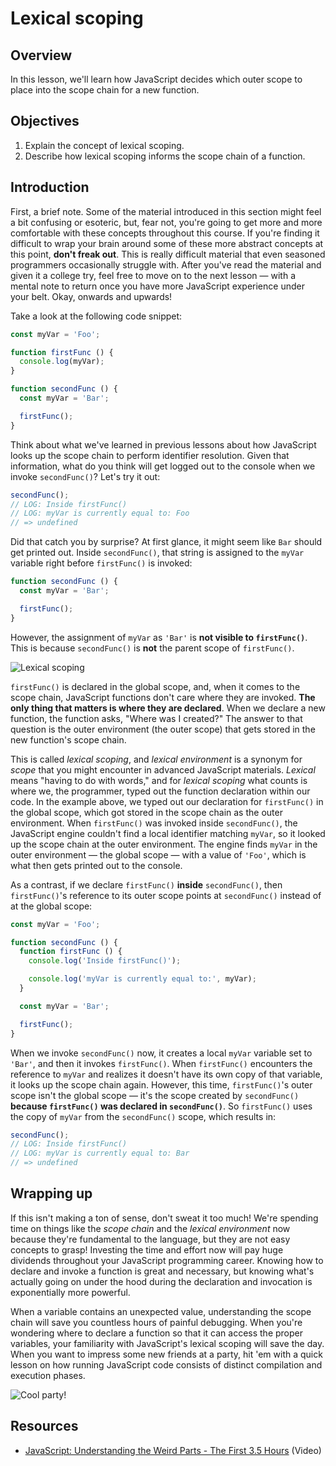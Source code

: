 # Lexical scoping

## Overview
In this lesson, we'll learn how JavaScript decides which outer scope to place into the scope chain for a new function.

## Objectives
1. Explain the concept of lexical scoping.
2. Describe how lexical scoping informs the scope chain of a function.

## Introduction
First, a brief note. Some of the material introduced in this section might feel a bit confusing or esoteric, but, fear not, you're going to get more and more comfortable with these concepts throughout this course. If you're finding it difficult to wrap your brain around some of these more abstract concepts at this point, **don't freak out**. This is really difficult material that even seasoned programmers occasionally struggle with. After you've read the material and given it a college try, feel free to move on to the next lesson — with a mental note to return once you have more JavaScript experience under your belt. Okay, onwards and upwards!

Take a look at the following code snippet:
```js
const myVar = 'Foo';

function firstFunc () {
  console.log(myVar);
}

function secondFunc () {
  const myVar = 'Bar';

  firstFunc();
}
```

Think about what we've learned in previous lessons about how JavaScript looks up the scope chain to perform identifier resolution. Given that information, what do you think will get logged out to the console when we invoke `secondFunc()`? Let's try it out:
```js
secondFunc();
// LOG: Inside firstFunc()
// LOG: myVar is currently equal to: Foo
// => undefined
```

Did that catch you by surprise? At first glance, it might seem like `Bar` should get printed out. Inside `secondFunc()`, that string is assigned to the `myVar` variable right before `firstFunc()` is invoked:
```js
function secondFunc () {
  const myVar = 'Bar';

  firstFunc();
}
```

However, the assignment of `myVar` as `'Bar'` is **not visible to `firstFunc()`**. This is because `secondFunc()` is **not** the parent scope of `firstFunc()`.

![Lexical scoping](https://curriculum-content.s3.amazonaws.com/web-development/js/principles/lexical-scoping-readme/lexical_scoping.png)

`firstFunc()` is declared in the global scope, and, when it comes to the scope chain, JavaScript functions don't care where they are invoked. **The only thing that matters is where they are declared**. When we declare a new function, the function asks, "Where was I created?" The answer to that question is the outer environment (the outer scope) that gets stored in the new function's scope chain.

This is called _lexical scoping_, and _lexical environment_ is a synonym for _scope_ that you might encounter in advanced JavaScript materials. _Lexical_ means "having to do with words," and for _lexical scoping_ what counts is where we, the programmer, typed out the function declaration within our code. In the example above, we typed out our declaration for `firstFunc()` in the global scope, which got stored in the scope chain as the outer environment. When `firstFunc()` was invoked inside `secondFunc()`, the JavaScript engine couldn't find a local identifier matching `myVar`, so it looked up the scope chain at the outer environment. The engine finds `myVar` in the outer environment — the global scope — with a value of `'Foo'`, which is what then gets printed out to the console.

As a contrast, if we declare `firstFunc()` **inside** `secondFunc()`, then `firstFunc()`'s reference to its outer scope points at `secondFunc()` instead of at the global scope:
```js
const myVar = 'Foo';

function secondFunc () {
  function firstFunc () {
    console.log('Inside firstFunc()');

    console.log('myVar is currently equal to:', myVar);
  }

  const myVar = 'Bar';

  firstFunc();
}
```

When we invoke `secondFunc()` now, it creates a local `myVar` variable set to `'Bar'`, and then it invokes `firstFunc()`. When `firstFunc()` encounters the reference to `myVar` and realizes it doesn't have its own copy of that variable, it looks up the scope chain again. However, this time, `firstFunc()`'s outer scope isn't the global scope — it's the scope created by `secondFunc()` **because `firstFunc()` was declared in `secondFunc()`**. So `firstFunc()` uses the copy of `myVar` from the `secondFunc()` scope, which results in:
```js
secondFunc();
// LOG: Inside firstFunc()
// LOG: myVar is currently equal to: Bar
// => undefined
```

## Wrapping up
If this isn't making a ton of sense, don't sweat it too much! We're spending time on things like the _scope chain_ and the _lexical environment_ now because they're fundamental to the language, but they are not easy concepts to grasp! Investing the time and effort now will pay huge dividends throughout your JavaScript programming career. Knowing how to declare and invoke a function is great and necessary, but knowing what's actually going on under the hood during the declaration and invocation is exponentially more powerful.

When a variable contains an unexpected value, understanding the scope chain will save you countless hours of painful debugging. When you're wondering where to declare a function so that it can access the proper variables, your familiarity with JavaScript's lexical scoping will save the day. When you want to impress some new friends at a party, hit 'em with a quick lesson on how running JavaScript code consists of distinct compilation and execution phases.

<picture>
  <source srcset="https://curriculum-content.s3.amazonaws.com/web-development/js/principles/lexical-scoping-readme/cool_party.webp" type="image/webp">
  <source srcset="https://curriculum-content.s3.amazonaws.com/web-development/js/principles/lexical-scoping-readme/cool_party.gif" type="image/gif">
  <img src="https://curriculum-content.s3.amazonaws.com/web-development/js/principles/lexical-scoping-readme/cool_party.gif" alt="Cool party!">
</picture>

## Resources
- [JavaScript: Understanding the Weird Parts - The First 3.5 Hours](https://www.youtube.com/watch?v=Bv_5Zv5c-Ts) (Video)
